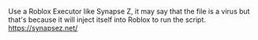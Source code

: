 Use a Roblox Executor like Synapse Z, it may say that the file is a virus but that's because it will inject itself into Roblox to run the script. 
https://synapsez.net/
